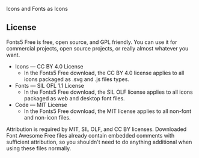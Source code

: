 Icons and Fonts as Icons

## License

Fonts5 Free is free, open source, and GPL friendly. You can use it for
commercial projects, open source projects, or really almost whatever you want.

- Icons — CC BY 4.0 License
  - In the Fonts5 Free download, the CC BY 4.0 license applies to all icons packaged as .svg and .js files types.
- Fonts — SIL OFL 1.1 License
  - In the Fonts5 Free download, the SIL OLF license applies to all icons packaged as web and desktop font files.
- Code — MIT License
  - In the Fonts5 Free download, the MIT license applies to all non-font and non-icon files.

Attribution is required by MIT, SIL OLF, and CC BY licenses. Downloaded Font
Awesome Free files already contain embedded comments with sufficient
attribution, so you shouldn't need to do anything additional when using these
files normally.


